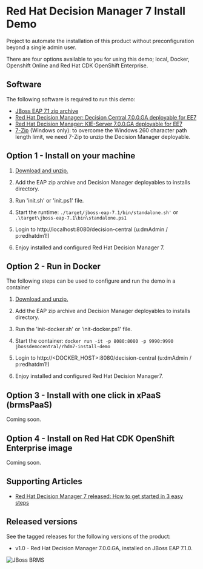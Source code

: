Red Hat Decision Manager 7 Install Demo
=======================================
Project to automate the installation of this product without preconfiguration beyond a single admin user.

There are four options available to you for using this demo; local, Docker, Openshift Online and Red Hat CDK OpenShift Enterprise.

Software
--------
The following software is required to run this demo:
- [JBoss EAP 7.1 zip archive](https://developers.redhat.com/download-manager/file/jboss-eap-7.1.0.zip)
- [Red Hat Decision Manager: Decision Central 7.0.0.GA deployable for EE7](https://upload.wikimedia.org/wikipedia/commons/6/67/Learning_Curve_--_Coming_Soon_Placeholder.png)
- [Red Hat Decision Manager: KIE-Server 7.0.0.GA deployable for EE7](https://upload.wikimedia.org/wikipedia/commons/6/67/Learning_Curve_--_Coming_Soon_Placeholder.png)
- [7-Zip](http://www.7-zip.org/download.html) (Windows only): to overcome the Windows 260 character path length limit, we need 7-Zip to unzip the Decision Manager deployable.


Option 1 - Install on your machine
----------------------------------
1. [Download and unzip.](https://github.com/jbossdemocentral/rhdm7-install-demo/archive/master.zip)

2. Add the EAP zip archive and Decision Manager deployables to installs directory.

3. Run 'init.sh' or 'init.ps1' file.

4. Start the runtime: `./target/jboss-eap-7.1/bin/standalone.sh'` or `.\target\jboss-eap-7.1\bin\standalone.ps1`

5. Login to http://localhost:8080/decision-central  (u:dmAdmin / p:redhatdm1!)

6. Enjoy installed and configured Red Hat Decision Manager 7.


Option 2 - Run in Docker
-----------------------------------------
The following steps can be used to configure and run the demo in a container

1. [Download and unzip.](https://github.com/jbossdemocentral/rhdm7-install-demo/archive/master.zip)

2. Add the EAP zip archive and Decision Manager deployables to installs directory.

3. Run the 'init-docker.sh' or 'init-docker.ps1' file.

4. Start the container: `docker run -it -p 8080:8080 -p 9990:9990 jbossdemocentral/rhdm7-install-demo`

5. Login to http://&lt;DOCKER_HOST&gt;:8080/decision-central  (u:dmAdmin / p:redhatdm1!)

7. Enjoy installed and configured Red Hat Decision Manager7.


Option 3 - Install with one click in xPaaS (brmsPaaS)
-----------------------------------------------------
Coming soon.


Option 4 - Install on Red Hat CDK OpenShift Enterprise image
------------------------------------------------------------
Coming soon.

Supporting Articles
-------------------
- [Red Hat Decision Manager 7 released: How to get started in 3 easy steps](https://upload.wikimedia.org/wikipedia/commons/6/67/Learning_Curve_--_Coming_Soon_Placeholder.png)

Released versions
-----------------
See the tagged releases for the following versions of the product:

- v1.0 - Red Hat Decision Manager 7.0.0.GA, installed on JBoss EAP 7.1.0.


![JBoss BRMS](https://github.com/jbossdemocentral/rhdm7-install-demo/blob/master/support/rhdm7.png?raw=true)

